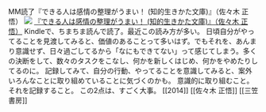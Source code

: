 MM読了『できる人は感情の整理がうまい！ (知的生きかた文庫)』（佐々木 正悟）
[![](https://images-fe.ssl-images-amazon.com/images/I/51EMqjKmFJL._SL160_.jpg)](http://www.amazon.co.jp/exec/obidos/ASIN/B00OKHIXDU/choiyaki81-22/ref=nosim)
[『できる人は感情の整理がうまい！ (知的生きかた文庫)』（佐々木 正悟）](http://www.amazon.co.jp/exec/obidos/ASIN/B00OKHIXDU/choiyaki81-22/ref=nosim)
Kindleで、ちまちま読んで読了。最近この読み方が多い。
日頃自分がやってることを見渡してみると、価値のあることって多いはず。でもそれを、あんまり意識せず、日々過ごしてるから「なにもできてない」って感じてしまう。多くの決断をして、数々のタスクをこなし、何かを新しくはじめ、何かをやめたりしてるのに。
記録してみて、自分の行動、やってることを意識してみると、案外いろんなことに取り組めていることに気づくのかも。
意識的に取り組むこと。それを記録すること。
この2点は、すごく大事。
[[2014]] [[佐々木 正悟]] [[三笠書房]]
